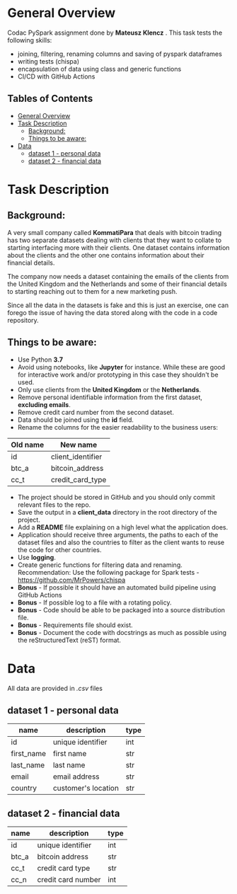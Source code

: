 # General Overview <a name="overview"></a>

Codac PySpark assignment done by **Mateusz Klencz** . This task tests the following skills:

* joining, filtering, renaming columns and saving of pyspark dataframes 
* writing tests (chispa)
* encapsulation of data using class and generic functions 
* CI/CD with GitHub Actions


## Tables of Contents

- [General Overview](#general-overview)
- [Task Description](#task-description)
  * [Background:](#background-)
  * [Things to be aware:](#things-to-be-aware-)
- [Data](#data)
  * [dataset 1 - personal data](#dataset-1---personal-data)
  * [dataset 2 - financial data](#dataset-2---financial-data)


# Task Description <a name="task_desc"></a>

## Background:
A very small company called **KommatiPara** that deals with bitcoin trading has two separate datasets dealing with clients that they want to collate to starting interfacing more with their clients. One dataset contains information about the clients and the other one contains information about their financial details.

The company now needs a dataset containing the emails of the clients from the United Kingdom and the Netherlands and some of their financial details to starting reaching out to them for a new marketing push.

Since all the data in the datasets is fake and this is just an exercise, one can forego the issue of having the data stored along with the code in a code repository.


## Things to be aware:

- Use Python **3.7**
- Avoid using notebooks, like **Jupyter** for instance. While these are good for interactive work and/or prototyping in this case they shouldn't be used.
- Only use clients from the **United Kingdom** or the **Netherlands**.
- Remove personal identifiable information from the first dataset, **excluding emails**.
- Remove credit card number from the second dataset.
- Data should be joined using the **id** field.
- Rename the columns for the easier readability to the business users:

|Old name|New name|
|--|--|
|id|client_identifier|
|btc_a|bitcoin_address|
|cc_t|credit_card_type|

- The project should be stored in GitHub and you should only commit relevant files to the repo.
- Save the output in a **client_data** directory in the root directory of the project.
- Add a **README** file explaining on a high level what the application does.
- Application should receive three arguments, the paths to each of the dataset files and also the countries to filter as the client wants to reuse the code for other countries.
- Use **logging**.
- Create generic functions for filtering data and renaming.
Recommendation: Use the following package for Spark tests - https://github.com/MrPowers/chispa
- **Bonus** - If possible it should have an automated build pipeline using GitHub Actions
- **Bonus** - If possible log to a file with a rotating policy.
- **Bonus** - Code should be able to be packaged into a source distribution file.
- **Bonus** - Requirements file should exist.
- **Bonus** - Document the code with docstrings as much as possible using the reStructuredText (reST) format.


# Data <a name="data"></a>

All data are provided in *.csv* files

## dataset 1 - personal data

| name  | description | type |
| ----- | ------------- | ---- |	
| id | unique identifier  | int |		
| first_name | first name  | str |
| last_name | last name  | str |		
| email | email address  | str |
| country | customer's location  | str |

## dataset 2 - financial data

| name  | description | type |
| ------------- | ------------- | ---- |	
| id  | unique identifier | int |		
| btc_a | bitcoin address  | str |
| cc_t | credit card type | str |		
| cc_n | credit card number  | int |
